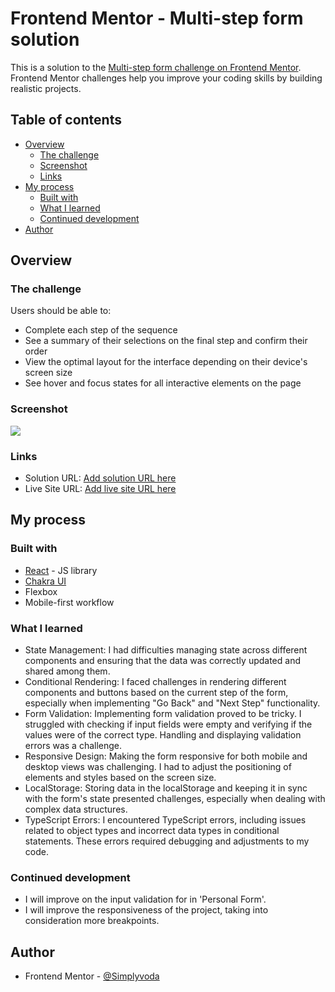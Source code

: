 # Frontend Mentor - Multi-step form solution

This is a solution to the [Multi-step form challenge on Frontend Mentor](https://www.frontendmentor.io/challenges/multistep-form-YVAnSdqQBJ). Frontend Mentor challenges help you improve your coding skills by building realistic projects. 

## Table of contents

- [Overview](#overview)
  - [The challenge](#the-challenge)
  - [Screenshot](#screenshot)
  - [Links](#links)
- [My process](#my-process)
  - [Built with](#built-with)
  - [What I learned](#what-i-learned)
  - [Continued development](#continued-development)
- [Author](#author)


## Overview

### The challenge

Users should be able to:

- Complete each step of the sequence
- See a summary of their selections on the final step and confirm their order
- View the optimal layout for the interface depending on their device's screen size
- See hover and focus states for all interactive elements on the page

### Screenshot

![](./screenshot.jpg)


### Links

- Solution URL: [Add solution URL here](https://your-solution-url.com)
- Live Site URL: [Add live site URL here](https://your-live-site-url.com)

## My process

### Built with

- [React](https://reactjs.org/) - JS library
- [Chakra UI](https://chakra-ui.com/)
- Flexbox
- Mobile-first workflow

### What I learned
- State Management: I had difficulties managing state across different components and ensuring that the data was correctly updated and shared among them.
- Conditional Rendering: I faced challenges in rendering different components and buttons based on the current step of the form, especially when implementing "Go Back" and "Next Step" functionality.
- Form Validation: Implementing form validation proved to be tricky. I struggled with checking if input fields were empty and verifying if the values were of the correct type. Handling and displaying validation errors was a challenge.
- Responsive Design: Making the form responsive for both mobile and desktop views was challenging. I had to adjust the positioning of elements and styles based on the screen size.
- LocalStorage: Storing data in the localStorage and keeping it in sync with the form's state presented challenges, especially when dealing with complex data structures.
- TypeScript Errors: I encountered TypeScript errors, including issues related to object types and incorrect data types in conditional statements. These errors required debugging and adjustments to my code.

### Continued development
- I will improve on the input validation for in 'Personal Form'.
- I will improve the responsiveness of the project, taking into consideration more breakpoints.

## Author
- Frontend Mentor - [@Simplyvoda](https://www.frontendmentor.io/profile/Simplyvoda)
